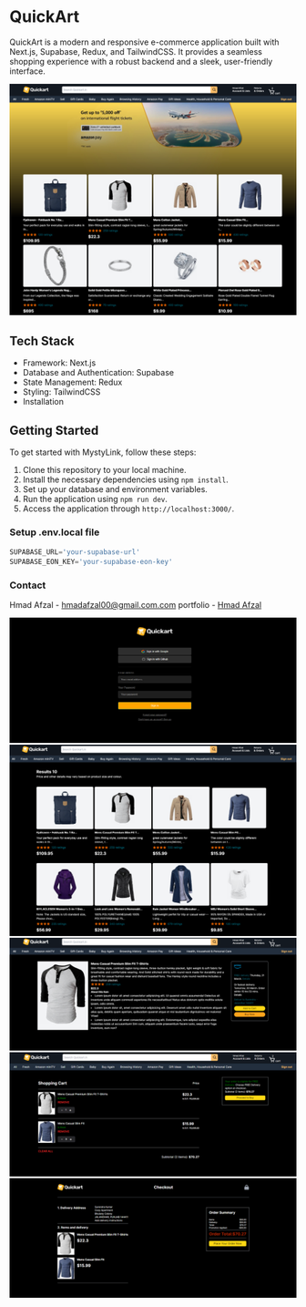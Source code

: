 # QuickArt

QuickArt is a modern and responsive e-commerce application built with Next.js, Supabase, Redux, and TailwindCSS. It provides a seamless shopping experience with a robust backend and a sleek, user-friendly interface.

![App SS](/public/home.png)

## Tech Stack
- Framework: Next.js
- Database and Authentication: Supabase
- State Management: Redux
- Styling: TailwindCSS
- Installation


## Getting Started

To get started with MystyLink, follow these steps:

1. Clone this repository to your local machine.
2. Install the necessary dependencies using `npm install`.
3. Set up your database and environment variables.
4. Run the application using `npm run dev`.
5. Access the application through `http://localhost:3000/`.


### Setup .env.local file
```js
SUPABASE_URL='your-supabase-url'
SUPABASE_EON_KEY='your-supabase-eon-key'
```


### Contact
Hmad Afzal - hmadafzal00@gmail.com.com
portfolio -  [Hmad Afzal](https://hmadafzal.vercel.app/)

![App SS](/public/signin.png)
![App SS](/public/search.png)
![App SS](/public/singleproduct.png)
![App SS](/public/cart.png)
![App SS](/public/checkout.png)